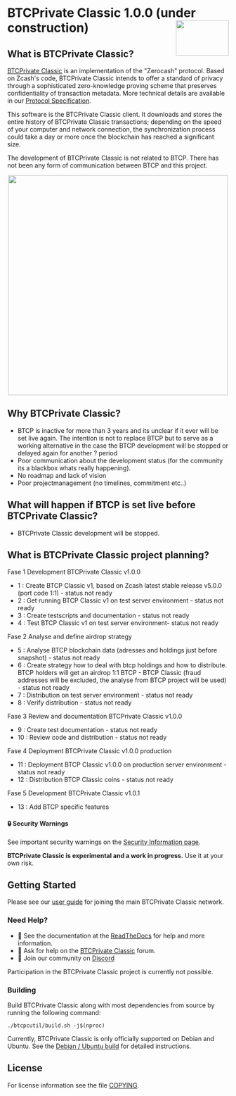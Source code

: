 BTCPrivate Classic 1.0.0 (under construction)
<img align="right" width="120" height="80" src="doc/imgs/logo1.png">
===========

What is BTCPrivate Classic?
---------------------------

[BTCPrivate Classic](https://btcprivateclassic/) is an implementation of the "Zerocash" protocol.
Based on Zcash's code, BTCPrivate Classic intends to offer a standard of privacy
through a sophisticated zero-knowledge proving scheme that preserves
confidentiality of transaction metadata. More technical details are available
in our [Protocol Specification](https://zips.z.cash/protocol/protocol.pdf).

This software is the BTCPrivate Classic client. It downloads and stores the entire history
of BTCPrivate Classic transactions; depending on the speed of your computer and network
connection, the synchronization process could take a day or more once the
blockchain has reached a significant size.

The development of BTCPrivate Classic is not related to BTCP. There has not been any form of communication between BTCP 
and this project.

<p align="center">
  <img src="doc/imgs/zcashd_screen1.gif" height="500">
</p>

Why BTCPrivate Classic?
---------------------------
- BTCP is inactive for more than 3 years and its unclear if it ever will be set live again. The intention is not to replace BTCP but to serve as a working alternative in the case the BTCP development will be stopped or delayed again for another ? period
- Poor communication about the development status (for the community its a blackbox whats really happening).
- No roadmap and lack of vision
- Poor projectmanagement (no timelines, commitment etc..)

What will happen if BTCP is set live before BTCPrivate Classic?
---------------------------------------------------------------------------
- BTCPrivate Classic development will be stopped.

What is BTCPrivate Classic project planning?
--------------------------------------------

Fase 1 Development BTCPrivate Classic v1.0.0
- 1 : Create BTCP Classic v1, based on Zcash latest stable release v5.0.0 (port code 1:1) - status not ready
- 2 : Get running BTCP Classic v1 on test server environment - status not ready
- 3 : Create testscripts and documentation - status not ready
- 4 : Test BTCP Classic v1 on test server environment- status not ready

Fase 2 Analyse and define airdrop strategy
- 5 : Analyse BTCP blockchain data (adresses and holdings just before snapshot) - status not ready
- 6 : Create strategy how to deal with btcp holdings and how to distribute. BTCP holders will get an airdrop 1:1 BTCP - BTCP Classic 
      (fraud addresses will be excluded, the analyse from BTCP project will be used) - status not ready
- 7 : Distribution on test server environment - status not ready
- 8 : Verify distribution - status not ready

Fase 3 Review and documentation BTCPrivate Classic v1.0.0
- 9 : Create test documentation - status not ready
- 10 : Review code and distribution - status not ready

Fase 4 Deployment BTCPrivate Classic v1.0.0 production
- 11 : Deployment BTCP Classic v1.0.0 on production server environment - status not ready
- 12 : Distribution BTCP Classic coins - status not ready

Fase 5 Development BTCPrivate Classic v1.0.1
- 13 : Add BTCP specific features

#### :lock: Security Warnings

See important security warnings on the
[Security Information page](https://z.cash/support/security/).

**BTCPrivate Classic is experimental and a work in progress.** Use it at your own risk.

## Getting Started

Please see our [user guide](https://btcpc.readthedocs.io/en/latest/rtd_pages/rtd_docs/user_guide.html) for joining the main BTCPrivate Classic network.

### Need Help?

* :blue_book: See the documentation at the [ReadTheDocs](https://btcpc.readthedocs.io)
  for help and more information.
* :incoming_envelope: Ask for help on the [BTCPrivate Classic](https://forum.btcpc/) forum.
* :speech_balloon: Join our community on [Discord](https://discordapp.com/invite/PhJY6Pm)

Participation in the BTCPrivate Classic project is currently not possible.

### Building

Build BTCPrivate Classic along with most dependencies from source by running the following command:

```
./btcpcutil/build.sh -j$(nproc)
```

Currently, BTCPrivate Classic is only officially supported on Debian and Ubuntu. See the
[Debian / Ubuntu build](https://btcpc.readthedocs.io/en/latest/rtd_pages/Debian-Ubuntu-build.html)
for detailed instructions.

License
-------

For license information see the file [COPYING](COPYING).
